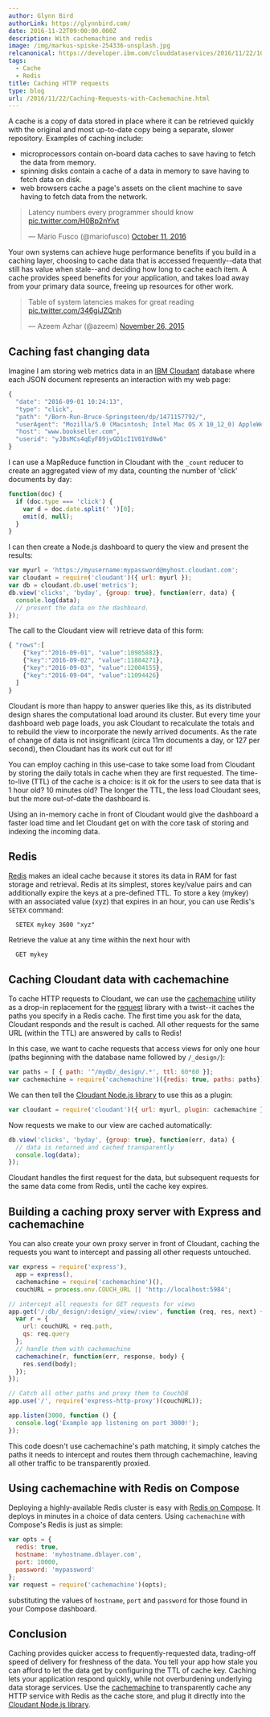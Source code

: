 ```yaml
---
author: Glynn Bird
authorLink: https://glynnbird.com/
date: 2016-11-22T09:00:00.000Z
description: With cachemachine and redis
image: /img/markus-spiske-254336-unsplash.jpg
relcanonical: https://developer.ibm.com/clouddataservices/2016/11/22/10602/
tags:
  - Cache
  - Redis
title: Caching HTTP requests
type: blog
url: /2016/11/22/Caching-Requests-with-Cachemachine.html
---
```



A cache is a copy of data stored in place where it can be retrieved quickly with the original and most up-to-date copy being a separate, slower repository. Examples of caching include:

- microprocessors contain on-board data caches to save having to fetch the data from memory.
- spinning disks contain a cache of a data in memory to save having to fetch data on disk.
- web browsers cache a page's assets on the client machine to save having to fetch data from the network.

<blockquote class="twitter-tweet" data-lang="en"><p lang="en" dir="ltr">Latency numbers every programmer should know <a href="https://t.co/H0Bp2nYivt">pic.twitter.com/H0Bp2nYivt</a></p>&mdash; Mario Fusco (@mariofusco) <a href="https://twitter.com/mariofusco/status/785948217217282048">October 11, 2016</a></blockquote>
<script async src="//platform.twitter.com/widgets.js" charset="utf-8"></script>

Your own systems can achieve huge performance benefits if you build in a caching layer, choosing to cache data that is accessed frequently--data that still has value when stale--and deciding how long to cache each item. A cache provides speed benefits for your application, and takes load away from your primary data source, freeing up resources for other work. 

<blockquote class="twitter-tweet" data-lang="en"><p lang="en" dir="ltr">Table of system latencies makes for great reading <a href="https://t.co/346giJZQnh">pic.twitter.com/346giJZQnh</a></p>&mdash; Azeem Azhar (@azeem) <a href="https://twitter.com/azeem/status/669678968359034880">November 26, 2015</a></blockquote>
<script async src="//platform.twitter.com/widgets.js" charset="utf-8"></script>

## Caching fast changing data

Imagine I am storing web metrics data in an [IBM Cloudant](https://cloudant.com/) database where each JSON document represents an interaction with my web page:

```js
{
  "date": "2016-09-01 10:24:13",
  "type": "click",
  "path": "/Born-Run-Bruce-Springsteen/dp/1471157792/",
  "userAgent": "Mozilla/5.0 (Macintosh; Intel Mac OS X 10_12_0) AppleWebKit/537.36 (KHTML, like Gecko) Chrome/53.0.2785.116 Safari/537.36",
  "host": "www.bookseller.com",
  "userid": "yJBsMCs4qEyF89jvGD1cI1V81YdNw6"
}
```

I can use a MapReduce function in Cloudant with the `_count` reducer to create an aggregated view of my data, counting the number of 'click' documents by day:

```js
function(doc) {
  if (doc.type === 'click') {
    var d = doc.date.split(' ')[0];
    emit(d, null);
  }
}
```

I can then create a Node.js dashboard to query the view and present the results:

```js
var myurl = 'https://myusername:mypassword@myhost.cloudant.com';
var cloudant = require('cloudant')({ url: myurl });
var db = cloudant.db.use('metrics');
db.view('clicks', 'byday', {group: true}, function(err, data) {
  console.log(data);
  // present the data on the dashboard.
});
````

The call to the Cloudant view will retrieve data of this form:

```js
{ "rows":[
    {"key":"2016-09-01", "value":10985882},
    {"key":"2016-09-02", "value":11884271},
    {"key":"2016-09-03", "value":12004155},
    {"key":"2016-09-04", "value":11094426}
  ]
}
```

Cloudant is more than happy to answer queries like this, as its distributed design shares the computational load around its cluster. But every time your dashboard web page loads, you ask Cloudant to recalculate the totals and to rebuild the view to incorporate the newly arrived documents. As the rate of change of data is not insignificant (circa 11m documents a day, or 127 per second), then Cloudant has its work cut out for it!

You can employ caching in this use-case to take some load from Cloudant by storing the daily totals in cache when they are first requested. The time-to-live (TTL) of the cache is a choice: is it ok for the users to see data that is 1 hour old? 10 minutes old? The longer the TTL, the less load Cloudant sees, but the more out-of-date the dashboard is. 

Using an in-memory cache in front of Cloudant would give the dashboard a faster load time and let Cloudant get on with the core task of storing and indexing the incoming data.

## Redis

[Redis](http://redis.io/) makes an ideal cache because it stores its data in RAM for fast storage and retrieval. Redis at its simplest, stores key/value pairs and can additionally expire the keys at a pre-defined TTL. To store a key (mykey) with an associated value (xyz) that expires in an hour, you can use Redis's `SETEX` command:
 

```
  SETEX mykey 3600 "xyz"
``` 

Retrieve the value at any time within the next hour with

```
  GET mykey
```

## Caching Cloudant data with cachemachine

To cache HTTP requests to Cloudant, we can use the [cachemachine](https://www.npmjs.com/package/cachemachine) utility as a drop-in replacement for the [request](https://www.npmjs.com/package/request) library with a twist--it caches the paths you specify in a Redis cache. The first time you ask for the data, Cloudant responds and the result is cached. All other requests for the same URL (within the TTL) are answered by calls to Redis!

In this case, we want to cache requests that access views for only one hour (paths beginning with the database name followed by `/_design/`):

```js
var paths = [ { path: '^/mydb/_design/.*', ttl: 60*60 }];
var cachemachine = require('cachemachine')({redis: true, paths: paths});
```

We can then tell the [Cloudant Node.js library](https://www.npmjs.com/package/cloudant) to use this as a plugin:

```js
var cloudant = require('cloudant')({ url: myurl, plugin: cachemachine });
```

Now requests we make to our view are cached automatically:

```js
db.view('clicks', 'byday', {group: true}, function(err, data) {
  // data is returned and cached transparently
  console.log(data);
});
```

Cloudant handles the first request for the data, but subsequent requests for the same data come from Redis, until the cache key expires.

## Building a caching proxy server with Express and cachemachine

You can also create your own proxy server in front of Cloudant, caching the requests you want to intercept and passing all other requests untouched. 

```js
var express = require('express'),
  app = express(),
  cachemachine = require('cachemachine')(),
  couchURL = process.env.COUCH_URL || 'http://localhost:5984';

// intercept all requests for GET requests for views
app.get('/:db/_design/:design/_view/:view', function (req, res, next) {
  var r = {
    url: couchURL + req.path,
    qs: req.query
  };
  // handle them with cachemachine
  cachemachine(r, function(err, response, body) {
    res.send(body);
  });
});

// Catch all other paths and proxy them to CouchDB
app.use('/', require('express-http-proxy')(couchURL));

app.listen(3000, function () {
  console.log('Example app listening on port 3000!');
});
```

This code doesn't use cachemachine's path matching, it simply catches the paths it needs to intercept and routes them through cachemachine, leaving all other traffic to be transparently proxied.

## Using cachemachine with Redis on Compose

Deploying a highly-available Redis cluster is easy with [Redis on Compose](https://www.compose.com/redis). It deploys in minutes in a choice of data centers. Using `cachemachine` with Compose's Redis is just as simple:

```js
var opts = {
  redis: true,
  hostname: 'myhostname.dblayer.com',
  port: 10000,
  password: 'mypassword'
};
var request = require('cachemachine')(opts);
```

substituting the values of `hostname`, `port` and `password` for those found in your Compose dashboard.

## Conclusion

Caching provides quicker access to frequently-requested data, trading-off speed of delivery for freshness of the data. You tell your app how stale you can afford to let the data get by configuring the TTL of cache key. Caching lets your application respond quickly, while not overburdening underlying data storage services. Use the [cachemachine](https://www.npmjs.com/package/cachemachine) to transparently cache any HTTP service with Redis as the cache store, and plug it directly into the [Cloudant Node.js library](https://www.npmjs.com/package/cloudant).